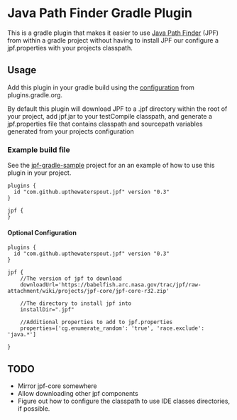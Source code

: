 # Java Path Finder Gradle Plugin

This is a gradle plugin that makes it easier to use [Java Path Finder](https://babelfish.arc.nasa.gov/trac/jpf) (JPF)
from within a gradle project without having to install JPF our configure a jpf.properties with your projects classpath.

## Usage
Add this plugin in your gradle build using the [configuration](https://plugins.gradle.org/plugin/com.github.upthewaterspout.jpf) from plugins.gradle.org.


By default this plugin will download JPF
to a .jpf directory within the root of your project, add jpf.jar to your
testCompile classpath, and generate a jpf.properties file that contains
classpath and sourcepath variables generated from your projects configuration

### Example build file

See the [jpf-gradle-sample](https://github.com/upthewaterspout/jpf-gradle-sample) project for an an example
of how to use this plugin in your project.
```
plugins {
  id "com.github.upthewaterspout.jpf" version "0.3"
}

jpf {
}
```

#### Optional Configuration
```
plugins {
  id "com.github.upthewaterspout.jpf" version "0.3"
}

jpf {
    //The version of jpf to download
    downloadUrl='https://babelfish.arc.nasa.gov/trac/jpf/raw-attachment/wiki/projects/jpf-core/jpf-core-r32.zip'

    //The directory to install jpf into
    installDir=".jpf"

    //Additional properties to add to jpf.properties
    properties=['cg.enumerate_random': 'true', 'race.exclude': 'java.*']

}
```

## TODO

- Mirror jpf-core somewhere
- Allow downloading other jpf components
- Figure out how to configure the classpath to use IDE classes directories, if possible.
